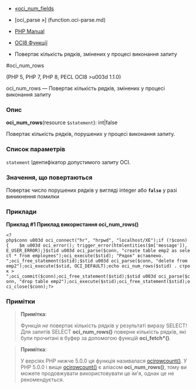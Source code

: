 - [«oci_num_fields](function.oci-num-fields.md)
- [oci_parse »] (function.oci-parse.md)

- [PHP Manual](index.md)
- [OCI8 Функції](ref.oci8.md)
- Повертає кількість рядків, змінених у процесі виконання
запиту

#oci_num_rows

(PHP 5, PHP 7, PHP 8, PECL OCI8 \>u003d 1.1.0)

oci_num_rows — Повертає кількість рядків, змінених у процесі
виконання запиту

### Опис

**oci_num_rows**(resource `$statement`): int\|false

Повертає кількість рядків, порушених у процесі виконання запиту.

### Список параметрів

`statement`
Ідентифікатор допустимого запиту OCI.

### Значення, що повертаються

Повертає число порушених рядків у вигляді integer або **`false`**
у разі виникнення помилки

### Приклади

**Приклад #1 Приклад використання **oci_num_rows()****

` <?php$conn u003d oci_connect("hr", "hrpwd", "localhost/XE");if (!$conn) {    $m u003d oci_error(); trigger_error(htmlentities($m['message']), E_USER_ERROR);}$stid u003d oci_parse($conn, "create table emp2 as select * from employees");oci_execute($stid); "Рядок" вставлено.
";oci_free_statement($stid);$stid u003d oci_parse($conn, "delete from emp2");oci_execute($stid, OCI_DEFAULT);echo oci_num_rows($stid) . строк >
";oci_commit($conn);oci_free_statement($stid);$stid u003d oci_parse($conn, "drop table emp2");oci_execute($stid);oci_free_statement($stid);oci_close($conn);?> `

### Примітки

> **Примітка**:
>
> Функція *не* повертає кількість рядків у результаті виразу
> SELECT! Для запитів SELECT **oci_num_rows()** поверне кількість
> рядків, які були прочитані в буфер за допомогою функцій
> **oci_fetch\*()**.

> **Примітка**:
>
> У версіях PHP нижче 5.0.0 ця функція називалася
> [ocirowcount()](function.ocirowcount.md). У PHP 5.0.0 і вище
> [ocirowcount()](function.ocirowcount.md) є аліасом
> **oci_num_rows()**, тому ви можете продовжувати використовувати це ім'я,
> однак це не рекомендується.

